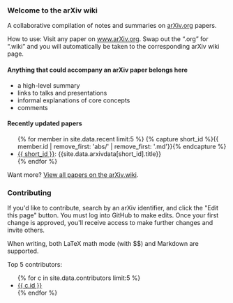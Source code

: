 ### Welcome to the arXiv wiki
A collaborative compilation of notes and summaries on [arXiv.org](url) papers.

How to use: Visit any paper on www.arXiv.org. Swap out the “.org” for “.wiki” and you will automatically be taken to the corresponding arXiv wiki page.


#### Anything that could accompany an arXiv paper belongs here

* a high-level summary
* links to talks and presentations
* informal explanations of core concepts
* comments


#### Recently updated papers
<ul>
{% for member in site.data.recent limit:5 %}
{% capture short_id %}{{ member.id | remove_first: 'abs/' | remove_first: '.md'}}{% endcapture %}
<li><a href="/{{ member.id }}">{{ short_id }}</a>: {{site.data.arxivdata[short_id].title}}</li>
{% endfor %}
</ul>

Want more? [View all papers on the arXiv.wiki](/all).

### Contributing

If you'd like to contribute, search by an arXiv identifier, and click the "Edit this page" button. You must log into GitHub to make edits. Once your first change is approved, you'll receive access to make further changes and invite others.

When writing, both LaTeX math mode (with \$\$) and Markdown are supported.

Top 5 contributors:
<ul>
{% for c in site.data.contributors limit:5 %}
<li><a target="_blank" href="https://github.com/{{ c.id }}">{{ c.id }}</a></li>
{% endfor %}
</ul>
